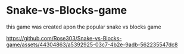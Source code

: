 # Snake-vs-Blocks-game 
this game was created apon the popular snake vs blocks game


https://github.com/Rose303/Snake-vs-Blocks-game/assets/44304863/a5392925-03c7-4b2e-9adb-562235547dc8

